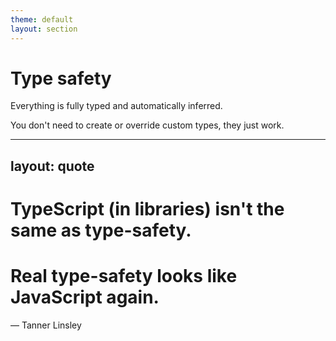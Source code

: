 ```yaml
---
theme: default
layout: section
---
```


# Type safety

Everything is fully typed and automatically inferred.

You don't need to create or override custom types, they just work.

---
layout: quote
---

# TypeScript (in libraries) isn't the same as type-safety.
# Real type-safety looks like JavaScript again.

&mdash; Tanner Linsley